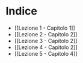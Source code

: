 # Indice

- [[Lezione 1 - Capitolo 1]]
- [[Lezione 2 - Capitolo 2]] 
- [[Lezione 3 - Capitolo 2]]
- [[Lezione 4 - Capitolo 2]]
- [[Lezione 5 - Capitolo 4]]


